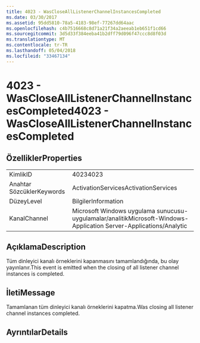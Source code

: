 ```yaml
---
title: 4023 - WasCloseAllListenerChannelInstancesCompleted
ms.date: 03/30/2017
ms.assetid: 95dd5810-78a5-4183-98ef-77267dd64aac
ms.openlocfilehash: c4b7516668c8d71a21f34a2aeeab1eb651f1cd66
ms.sourcegitcommit: 3d5d33f384eeba41b2dff79d096f47ccc8d8f03d
ms.translationtype: MT
ms.contentlocale: tr-TR
ms.lasthandoff: 05/04/2018
ms.locfileid: "33467134"
---
```

# <a name="4023---wasclosealllistenerchannelinstancescompleted"></a><span data-ttu-id="f6850-102">4023 - WasCloseAllListenerChannelInstancesCompleted</span><span class="sxs-lookup"><span data-stu-id="f6850-102">4023 - WasCloseAllListenerChannelInstancesCompleted</span></span>
## <a name="properties"></a><span data-ttu-id="f6850-103">Özellikler</span><span class="sxs-lookup"><span data-stu-id="f6850-103">Properties</span></span>  
  
|||  
|-|-|  
|<span data-ttu-id="f6850-104">Kimlik</span><span class="sxs-lookup"><span data-stu-id="f6850-104">ID</span></span>|<span data-ttu-id="f6850-105">4023</span><span class="sxs-lookup"><span data-stu-id="f6850-105">4023</span></span>|  
|<span data-ttu-id="f6850-106">Anahtar Sözcükler</span><span class="sxs-lookup"><span data-stu-id="f6850-106">Keywords</span></span>|<span data-ttu-id="f6850-107">ActivationServices</span><span class="sxs-lookup"><span data-stu-id="f6850-107">ActivationServices</span></span>|  
|<span data-ttu-id="f6850-108">Düzey</span><span class="sxs-lookup"><span data-stu-id="f6850-108">Level</span></span>|<span data-ttu-id="f6850-109">Bilgiler</span><span class="sxs-lookup"><span data-stu-id="f6850-109">Information</span></span>|  
|<span data-ttu-id="f6850-110">Kanal</span><span class="sxs-lookup"><span data-stu-id="f6850-110">Channel</span></span>|<span data-ttu-id="f6850-111">Microsoft Windows uygulama sunucusu-uygulamalar/analitik</span><span class="sxs-lookup"><span data-stu-id="f6850-111">Microsoft-Windows-Application Server-Applications/Analytic</span></span>|  
  
## <a name="description"></a><span data-ttu-id="f6850-112">Açıklama</span><span class="sxs-lookup"><span data-stu-id="f6850-112">Description</span></span>  
 <span data-ttu-id="f6850-113">Tüm dinleyici kanalı örneklerini kapanmasını tamamlandığında, bu olay yayınlanır.</span><span class="sxs-lookup"><span data-stu-id="f6850-113">This event is emitted when the closing of all listener channel instances is  completed.</span></span>  
  
## <a name="message"></a><span data-ttu-id="f6850-114">İleti</span><span class="sxs-lookup"><span data-stu-id="f6850-114">Message</span></span>  
 <span data-ttu-id="f6850-115">Tamamlanan tüm dinleyici kanalı örneklerini kapatma.</span><span class="sxs-lookup"><span data-stu-id="f6850-115">Was closing all listener channel instances completed.</span></span>  
  
## <a name="details"></a><span data-ttu-id="f6850-116">Ayrıntılar</span><span class="sxs-lookup"><span data-stu-id="f6850-116">Details</span></span>
